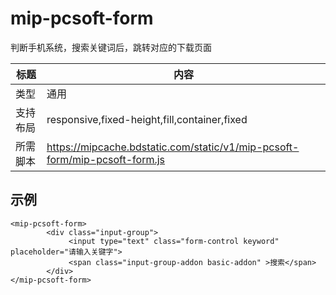 ﻿
# mip-pcsoft-form

判断手机系统，搜索关键词后，跳转对应的下载页面

标题|内容
----|----
类型|通用
支持布局|responsive,fixed-height,fill,container,fixed
所需脚本|https://mipcache.bdstatic.com/static/v1/mip-pcsoft-form/mip-pcsoft-form.js


## 示例

```
<mip-pcsoft-form>
		<div class="input-group">
             <input type="text" class="form-control keyword" placeholder="请输入关键字">
             <span class="input-group-addon basic-addon" >搜索</span>
        </div>
</mip-pcsoft-form>
